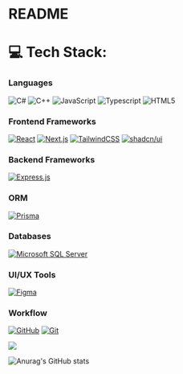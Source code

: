 # README 


# 💻 Tech Stack:

### Languages

![C#](https://img.shields.io/badge/c%23-%23239120.svg?style=for-the-badge&logo=csharp&logoColor=white) 
![C++](https://img.shields.io/badge/c++-%2300599C.svg?style=for-the-badge&logo=c%2B%2B&logoColor=white) 
![JavaScript](https://img.shields.io/badge/javascript-%23323330.svg?style=for-the-badge&logo=javascript&logoColor=%23F7DF1E) 
![Typescript](https://img.shields.io/badge/Typescript-%23000000.svg?style=for-the-badge&logo=Typescript&logoColor=white) 
![HTML5](https://img.shields.io/badge/html5-%23E34F26.svg?style=for-the-badge&logo=html5&logoColor=white)

### Frontend Frameworks

[![React](https://img.shields.io/badge/React-%2320232a.svg?logo=react&logoColor=%2361DAFB)](#)
[![Next.js](https://img.shields.io/badge/Next.js-black?logo=next.js&logoColor=white)](#)
[![TailwindCSS](https://img.shields.io/badge/Tailwind%20CSS-%2338B2AC.svg?logo=tailwind-css&logoColor=white)](#) 
[![shadcn/ui](https://img.shields.io/badge/shadcn%2Fui-000?logo=shadcnui&logoColor=fff)](#)

### Backend Frameworks

[![Express.js](https://img.shields.io/badge/Express.js-%23404d59.svg?logo=express&logoColor=%2361DAFB)](#)

### ORM
[![Prisma](https://img.shields.io/badge/Prisma-2D3748?logo=prisma&logoColor=white)](#)

### Databases

[![Microsoft SQL Server](https://custom-icon-badges.demolab.com/badge/Microsoft%20SQL%20Server-CC2927?logo=mssqlserver-white&logoColor=white)](#)

### UI/UX Tools

[![Figma](https://img.shields.io/badge/Figma-F24E1E?logo=figma&logoColor=white)](#)

### Workflow

[![GitHub](https://img.shields.io/badge/GitHub-%23121011.svg?logo=github&logoColor=white)](#)
[![Git](https://img.shields.io/badge/Git-F05032?logo=git&logoColor=fff)](#)



<img src="https://github-readme-stats.vercel.app/api/top-langs/?username=Khang080704"/>

![Anurag's GitHub stats](https://github-readme-stats.vercel.app/api?username=Khang080704&show_icons=true&theme=radical)
